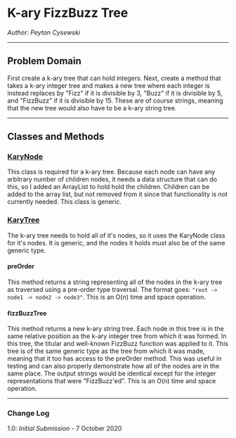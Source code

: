 # K-ary FizzBuzz Tree

*Author: Peyton Cysewski*

---

## Problem Domain

First create a k-ary tree that can hold integers. Next, create a method that takes a k-ary integer tree and makes a new tree where each integer is instead replaces by "Fizz" if it is divisible by 3, "Buzz" if it is divisible by 5, and "FizzBuzz" if it is divisible by 15. These are of course strings, meaning that the new tree would also have to be a k-ary string tree.

---

## Classes and Methods

### [KaryNode<T>](../../java/utilities/KaryNode.java)
This class is required for a k-ary tree. Because each node can have any arbitrary number of children nodes, it needs a data structure that can do this, so I added an ArrayList to hold hold the children. Children can be added to the array list, but not removed from it since that functionality is not currently needed. This class is generic.

### [KaryTree<T>](../../java/utilities/KaryTree.java)
The k-ary tree needs to hold all of it's nodes, so it uses the KaryNode class for it's nodes. It is generic, and the nodes it holds must also be of the same generic type.

#### preOrder
This method returns a string representing all of the nodes in the k-ary tree as traversed using a pre-order type traversal. The format goes: `"root -> node1 -> node2 -> node3"`. This is an O(n) time and space operation.

#### fizzBuzzTree
This method returns a new k-ary string tree. Each node in this tree is in the same relative position as the k-ary integer tree from which it was formed. In this tree, the titular and well-known FizzBuzz function was applied to it. This tree is of the same generic type as the tree from which it was made, meaning that it too has access to the preOrder method. This was useful in testing and can also properly demonstrate how all of the nodes are in the same place. The output strings would be identical except for the integer representations that were "FizzBuzz'ed". This is an O(n) time and space operation.

---

### Change Log
1.0: *Initial Submission* - 7 October 2020  
